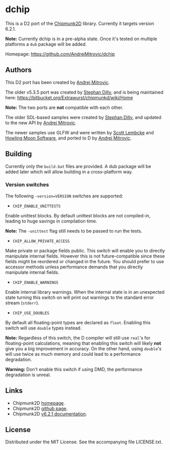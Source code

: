 # dchip

This is a D2 port of the [Chipmunk2D](http://chipmunk2d.net/) library.
Currently it targets version 6.2.1.

**Note:** Currently dchip is in a pre-alpha state.
Once it's tested on multiple platforms a `dub` package will be added.

Homepage: https://github.com/AndrejMitrovic/dchip

## Authors

This D2 port has been created by [Andrej Mitrovic].

The older v5.3.5 port was created by [Stephan Dilly],
and is being maintained here: https://bitbucket.org/Extrawurst/chipmunkd/wiki/Home

**Note:** The two ports are **not** compatible with each other.

The older SDL-based samples were created by [Stephan Dilly], and updated to the new API by [Andrej Mitrovic].

The newer samples use GLFW and were written by [Scott Lembcke] and [Howling Moon Software],
and ported to D by [Andrej Mitrovic].

[Scott Lembcke]: http://slembcke.net
[Howling Moon Software]: http://howlingmoonsoftware.com
[Stephan Dilly]: http://www.extrawurst.org
[Andrej Mitrovic]: https://github.com/AndrejMitrovic

## Building

Currently only the `build.bat` files are provided. A dub package will be added later
which will allow building in a cross-platform way.

### Version switches

The following `-version=VERSION` switches are supported:

- `CHIP_ENABLE_UNITTESTS`

Enable unittest blocks.
By default unittest blocks are not compiled-in, leading to huge savings in compilation time.

**Note:** The `-unittest` flag still needs to be passed to run the tests.

- `CHIP_ALLOW_PRIVATE_ACCESS`

Make private or package fields public. This switch will enable you to directly
manipulate internal fields. However this is not future-compatible since these fields might
be reordered or changed in the future. You should prefer to use accessor methods unless
performance demands that you directly manipulate internal fields.

- `CHIP_ENABLE_WARNINGS`

Enable internal library warnings. When the internal state is in an unexpected state
turning this switch on will print out warnings to the standard error stream (`stderr`).

- `CHIP_USE_DOUBLES`

By default all floating-point types are declared as `float`. Enabling this switch will use
`double` types instead.

**Note:** Regardless of this switch, the D compiler will still use `real`'s for floating-point calculations,
meaning that enabling this switch will likely **not** give you a big improvement in accuracy. On the
other hand, using `double`'s will use twice as much memory and could lead to a performance
degradation.

**Warning:** Don't enable this switch if using DMD, the performance degradation is unreal.

## Links

- Chipmunk2D [homepage](http://chipmunk2d.net/).
- Chipmunk2D [github page](https://github.com/slembcke/Chipmunk2D).
- Chipmunk2D [v6.2.1 documentation](http://chipmunk-physics.net/release/Chipmunk-6.x/Chipmunk-6.2.1-Docs/).

## License

Distributed under the MIT License. See the accompanying file LICENSE.txt.
